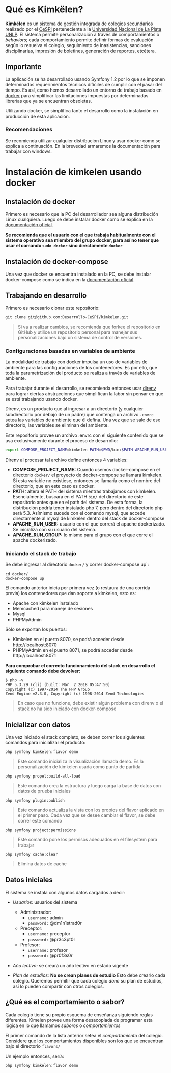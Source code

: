 # Qué es Kimkëlen?

**Kimkëlen** es un sistema de gestión integrada de colegios secundarios realizado por el [CeSPI](http://www.cespi.unlp.edu.ar/) perteneciente a la  [Universidad Nacional de La Plata UNLP](http://www.unlp.edu.ar/).
El sistema permite personalización a través de comportamientos o _behaviors_; cada comportamiento permite definir formas de evaluación según lo resuelva el colegio, seguimiento de inasistencias, sanciones disciplinarias, impresión de boletines, generación de reportes, etcétera.

## Importante

La aplicación se ha desarrollado usando Symfony 1.2 por lo que se imponen
determinados requerimientos técnicos difíciles de cumplir con el pasar del
tiempo. Es así, como hemos desarrollado un entorno de trabajo basado en
[docker](https://www.docker.com/) para simplificar las limitaciones impuestas
por determinadas librerías que ya se encuentran obsoletas.

Utilizando docker, se simplifica tanto el desarrollo como la instalación
en producción de esta aplicación.

### Recomendaciones

Se recomienda utilizar cualquier distribución Linux y usar docker como se
explica a continuación.
En la brevedad armaremos la documentación para trabajar con windows.

# Instalación de kimkelen usando docker

## Instalación de docker

Primero es necesario que la PC del desarrollador sea alguna distribución Linux
cualquiera. Luego se debe instalar docker como se explica en la [documentación oficial](https://docs.docker.com/install/).

**Se recomienda que el usuario con el que trabaja habitualmente con el sistema
operativo sea miembro del grupo docker, para así no tener que usar el comando
`sudo docker` sino directamente `docker`**

## Instalación de docker-compose

Una vez que docker se encuentra instalado en la PC, se debe instalar
docker-compose como se indica en la [documentación oficial](https://docs.docker.com/compose/install/).

## Trabajando en desarrollo

Primero es necesario clonar este repositorio:

```
git clone git@github.com:Desarrollo-CeSPI/kimkelen.git
```

> Si va a realizar cambios, se recomienda que forkee el repositorio en GitHub y
> utilice un repositorio personal para manejar sus personalizaciones bajo un
> sistema de control de versiones.

### Configuraciones basadas en variables de ambiente

La modalidad de trabajo con docker impulsa un uso de variables de ambiente para
las configuraciones de los contenedores. Es por ello, que toda la
parametrización del producto se realiza a través de variables de ambiente.

Para trabajar durante el desarrollo, se recomienda entonces usar [direnv](https://direnv.net/)
para lograr ciertas abstracciones que simplifican la labor sin pensar en que se
está trabajando usando docker.

Direnv, es un producto que al ingresar a un directorio (y cualquier
subdirectorio por debajo de un padre) que contenga un archivo `.envrc` setea las
variables de ambiente que él defina. Una vez que se sale de ese directorio, las
variables se eliminan del ambiente.

Este repositorio provee un archivo .envrc con el siguiente contenido que se usa
exclusivamente durante el proceso de desarrollo:

```bash
export COMPOSE_PROJECT_NAME=kimkelen PATH=$PWD/bin:$PATH APACHE_RUN_USER=$USER APACHE_RUN_GROUP=$(id -ng)
```

Direnv al procesar tal archivo define entonces 4 variables:

* **COMPOSE_PROJECT_NAME:** Cuando usemos docker-compose en el directorio
  `docker/` el proyecto de docker-compose se llamará kimkelen. Si esta variable
  no existiese, entonces se llamaría como el nombre del directorio, que en este
  caso es docker.
* **PATH:** altera el PATH del sistema mientras trabajamos con kimkelen.
  Esencialmente, buscará en el PATH `bin/` del directorio de este repositorio
  antes que en el path del sistema. De esta forma, la distribución podría tener
  instalado php 7, pero dentro del directorio php será 5.3. Asímismo sucede con el
  comando mysql, que accede directamente al mysql de kimkelen dentro del stack de
  docker-compose
* **APACHE_RUN_USER:** usuario con el que correrá el apache dockerizado. Se
  inicializa con su usuario del sistema.
* **APACHE_RUN_GROUP:** lo mismo para el grupo con el que corre el apache
  dockerizado.


### Iniciando el stack de trabajo

Se debe ingresar al directorio `docker/` y correr docker-compose up`:

```
cd docker/ 
docker-compose up
```

El comando anterior inicia por primera vez (o restaura de una corrida previa)
los contenedores que dan soporte a kimkelen, esto es:

* Apache con kimkelen instalado
* Memcached para maneje de sesiones
* Mysql
* PHPMyAdmin

Sólo se exportan los puertos:

* Kimkelen en el puerto 8070, se podrá acceder desde http://localhost:8070
* PHPMyAdmin en el puerto 8071, se podrá acceder desde http://localhost:8071

**Para comprobar el correcto funcionamiento del stack en desarrollo el siguiente
comando debe devolver:**

```
$ php -v
PHP 5.3.29 (cli) (built: Mar  2 2018 05:47:50) 
Copyright (c) 1997-2014 The PHP Group
Zend Engine v2.3.0, Copyright (c) 1998-2014 Zend Technologies
```
> En caso que no funcione, debe existir algún problema con direnv o el stack no
> ha sido iniciado con docker-compose

## Inicializar con datos

Una vez iniciado el stack completo, se deben correr los siguientes comandos para
inicializar el producto:

```
php symfony kimkelen:flavor demo
```

> Este comando  inicializa la visualización llamada demo. Es la personalización
> de kimkelen usada como punto de partida

```
php symfony propel:build-all-load
```

> Este comando crea la estructura y luego carga la base de datos con datos de
> prueba iniciales

```
php symfony plugin:publish
```

> Este comando actualiza la vista con los propios del flavor aplicado en el
> primer paso. Cada vez que se desee cambiar el flavor, se debe correr este
> comando

```
php symfony project:permissions
```

> Este comando pone los permisos adecuados en el filesystem para trabajar

```
php symfony cache:clear
```

> Elimina datos de cache

## Datos iniciales

El sistema se instala con algunos datos cargados a decir:

* *Usuarios:* usuarios del sistema
  * Administrador:
    * `username:` admin
    * `password:` @dm1n1strad0r
  * Preceptor:
    * `username:` preceptor
    * `password:` @pr3c3pt0r
  * Profesor:
    * `username:` profesor
    * `password:` @pr0f3s0r

* *Año lectivo:* se creará un año lectivo en estado vigente 

* *Plan de estudios:* **No se crean planes de estudio** Esto debe crearlo cada
  colegio. Queremos permitir que cada colegio *done* su plan de estudios, así lo
pueden compartir con otros colegios. 


## ¿Qué es el **comportamiento** o **sabor**?

Cada colegio tiene su propio esquema de enseñanza siguiendo reglas diferentes.
Kimelen provee una forma desacoplada de programar esta lógica en lo que llamamos
*sabores* o *comportamientos*

El primer comando de la lista anterior setea el *comportamiento* del colegio.
Considere que los comportamientos disponibles son los que se encuentran bajo el
directorio `flavors/`

Un ejemplo entonces, sería:

```
php symfony kimkelen:flavor demo
```
